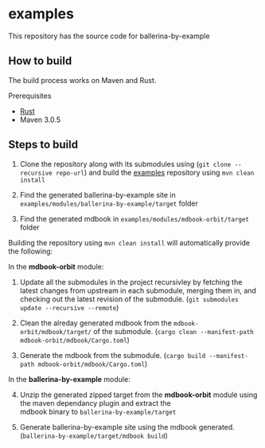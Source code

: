 # examples
This repository has the source code for ballerina-by-example

## How to build
The build process works on Maven and Rust.

Prerequisites
*   [Rust](https://www.rust-lang.org/en-US/install.html)
*   Maven 3.0.5

## Steps to build

1) Clone the repository along with its submodules using 
(`git clone --recursive repo-url`) and build the [examples](https://github.com/NatashaWso2/examples) repository using 
`mvn clean install`
2) Find the generated ballerina-by-example site in `examples/modules/ballerina-by-example/target` folder

3) Find the generated mdbook in `examples/modules/mdbook-orbit/target` folder

Building the repository using `mvn clean install` will automatically provide the following: 

In the **mdbook-orbit** module: 

1. Update all the submodules in the project recursivley by fetching the latest changes from upstream in each submodule, merging them in, and checking out the latest revision of the submodule.
  (`git submodules update --recursive --remote`)

2. Clean the alreday generated mdbook from the `mdbook-orbit/mdbook/target/` of the submodule. 
  (`cargo clean --manifest-path mdbook-orbit/mdbook/Cargo.toml`)

3. Generate the mdbook from the submodule. (`cargo build --manifest-path mdbook-orbit/mdbook/Cargo.toml`)

In the **ballerina-by-example** module: 

4. Unzip the generated zipped target from the **mdbook-orbit** module using the maven dependancy plugin and extract the     
   mdbook  binary to `ballerina-by-example/target`

4. Generate ballerina-by-example site using the mdbook generated. 
  (`ballerina-by-example/target/mdbook build`)
